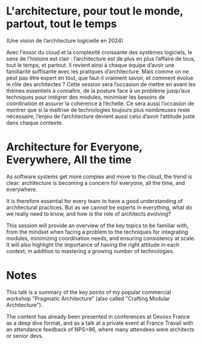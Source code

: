 # L'architecture, pour tout le monde, partout, tout le temps

(Une vision de l’architecture logicielle en 2024)

Avec l'essor du cloud et la complexité croissante des systèmes logiciels, le sens de l'histoire est clair : l’architecture est de plus en plus l’affaire de tous, tout le temps, et partout. Il revient ainsi à chaque équipe d’avoir une familiarité suffisante avec les pratiques d’architecture. Mais comme on ne peut pas être expert en tout, que faut-il vraiment savoir, et comment évolue le rôle des architectes ?
Cette session sera l’occasion de mettre en avant les thèmes essentiels à connaître, de la posture face à un problème jusqu’aux techniques pour intégrer des modules, minimiser les besoins de coordination et assurer la cohérence à l’échelle. Ce sera aussi l’occasion de montrer que si la maîtrise de technologies toujours plus nombreuses reste nécessaire, l’enjeu de l’architecture devient aussi celui d’avoir l’attitude juste dans chaque contexte.


# Architecture for Everyone, Everywhere, All the time

As software systems get more complex and move to the cloud, the trend is clear: architecture is becoming a concern for everyone, all the time, and everywhere. 

It is therefore essential for every team to have a good understanding of architectural practices. But as we cannot be experts in everything, what do we really need to know, and how is the role of architects evolving? 

This session will provide an overview of the key topics to be familiar with, from the mindset when facing a problem to the techniques for integrating modules, minimizing coordination needs, and ensuring consistency at scale. It will also highlight the importance of having the right attitude in each context, in addition to mastering a growing number of technologies.

# Notes

This talk is a summary of the key points of my popular commercial workshop "Pragmatic Architecture" (also called "Crafting Modular Architecture"). 

The content has already been presented in conferences at Devoxx France as a deep dive format, and as a talk at a private event at France Travail with an attendance feedback of NPS=86, where many attendees were architects or senior devs.

